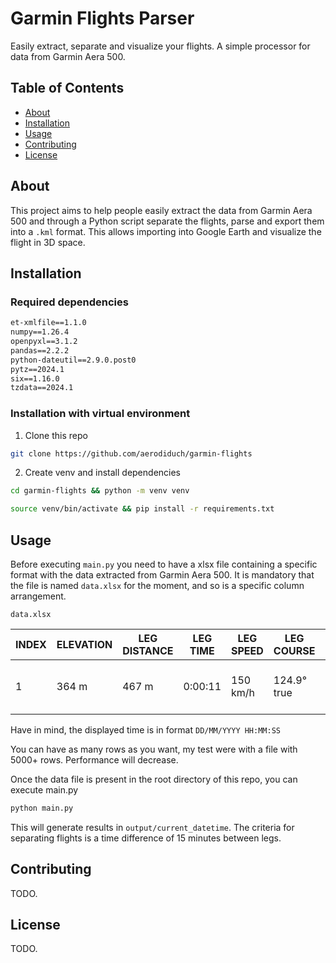 # Garmin Flights Parser

Easily extract, separate and visualize your flights. A simple processor for data from Garmin Aera 500.

## Table of Contents

- [About](#about)
- [Installation](#installation)
- [Usage](#usage)
- [Contributing](#contributing)
- [License](#license)

## About

This project aims to help people easily extract the data from Garmin Aera 500 and through a Python script separate the flights, parse and export them into a `.kml` format. This allows importing into Google Earth and visualize the flight in 3D space.

## Installation

### Required dependencies

```txt
et-xmlfile==1.1.0
numpy==1.26.4
openpyxl==3.1.2
pandas==2.2.2
python-dateutil==2.9.0.post0
pytz==2024.1
six==1.16.0
tzdata==2024.1
```

### Installation with virtual environment

1) Clone this repo

```bash
git clone https://github.com/aerodiduch/garmin-flights
```

2) Create venv and install dependencies

```bash
cd garmin-flights && python -m venv venv
```

```bash
source venv/bin/activate && pip install -r requirements.txt
```

## Usage

Before executing `main.py` you need to have a xlsx file containing a specific format with the data extracted from Garmin Aera 500. It is mandatory that the file is named `data.xlsx` for the moment, and so is a specific column arrangement.

`data.xlsx`

| INDEX | ELEVATION | LEG DISTANCE | LEG TIME | LEG SPEED | LEG COURSE  | TIME                | POSITION                  |
| ----- | --------- | ------------ | -------- | --------- | ----------- | ------------------- | ------------------------- |
| 1     | 364 m     | 467 m        | 0:00:11  | 150 km/h  | 124.9° true | 06/11/2022 18:41:08 | S34° 40.624' W58° 51.277' |


Have in mind, the displayed time is in format `DD/MM/YYYY HH:MM:SS`

You can have as many rows as you want, my test were with a file with 5000+ rows. Performance will decrease.

Once the data file is present in the root directory of this repo, you can execute main.py

```bash
python main.py
```

This will generate results in `output/current_datetime`. The criteria for separating flights is a time difference of 15 minutes between legs. 

## Contributing
TODO.

## License
TODO.